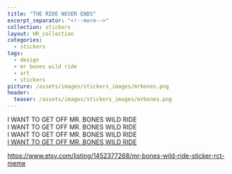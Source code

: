 ```yaml
---
title: "THE RIDE NEVER ENDS"
excerpt_separator: "<!--more-->"
collection: stickers
layout: HR_collection
categories:
  - stickers
tags:
  - design
  - mr bones wild ride
  - art
  - stickers
picture: /assets/images/stickers_images/mrbones.png
header:
  teaser: /assets/images/stickers_images/mrbones.png
---
```

I WANT TO GET OFF MR. BONES WILD RIDE  
I WANT TO GET OFF MR. BONES WILD RIDE  
I WANT TO GET OFF MR. BONES WILD RIDE  
<a href="https://knowyourmeme.com/memes/mr-bones-wild-ride">I WANT TO GET OFF MR. BONES WILD RIDE</a>  

https://www.etsy.com/listing/1452377268/mr-bones-wild-ride-sticker-rct-meme



